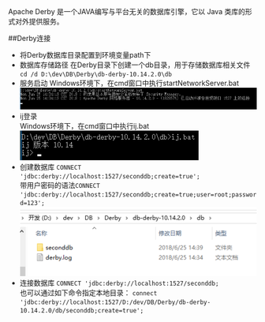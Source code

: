Apache Derby 是一个JAVA编写与平台无关的数据库引擎，它以 Java 类库的形式对外提供服务。  

##Derby连接  
- 将Derby数据库目录配置到环境变量path下
- 数据库存储路径
在Derby目录下创建一个db目录，用于存储数据库相关文件  
`cd /d D:\dev\DB\Derby\db-derby-10.14.2.0\db`  
- 服务启动
Windows环境下，在cmd窗口中执行startNetworkServer.bat  
![](img/DerbyStart.png)  
- ij登录  
Windows环境下，在cmd窗口中执行ij.bat  
![](img/ijStart.png)  
- 创建数据库
`CONNECT 'jdbc:derby://localhost:1527/seconddb;create=true';`  
带用户密码的语法`CONNECT 'jdbc:derby://localhost:1527/seconddb;create=true;user=root;password=123';`  
![](img/DBCreate.png)  
- 连接数据库
`CONNECT 'jdbc:derby://localhost:1527/seconddb;`  
也可以通过如下命令指定本地目录：
`connect 'jdbc:derby://localhost:1527/D:/dev/DB/Derby/db-derby-10.14.2.0/db/seconddb;create=true';`

